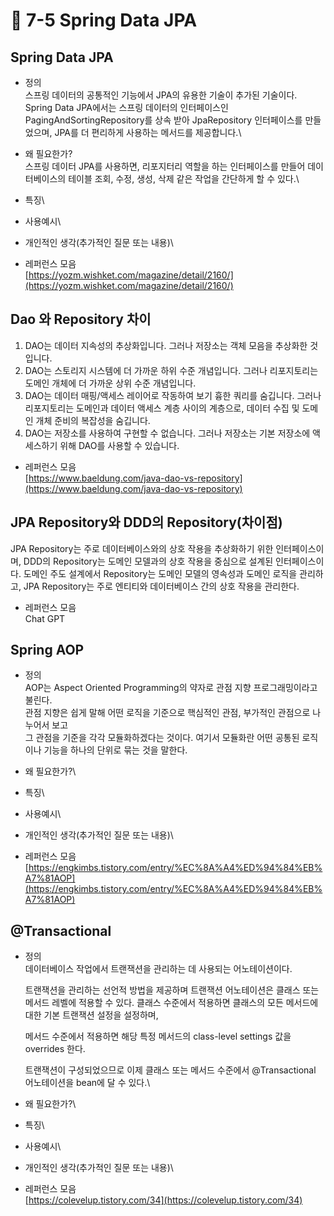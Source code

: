 # 🔸 7-5 Spring Data JPA

## Spring Data JPA

* 정의 \
  스프링 데이터의 공통적인 기능에서 JPA의 유용한 기술이 추가된 기술이다.  Spring Data JPA에서는 스프링 데이터의 인터페이스인 PagingAndSortingRepository를 상속 받아 JpaRepository 인터페이스를 만들었으며, JPA를 더 편리하게 사용하는 메서드를 제공합니다.\

* 왜 필요한가?\
  스프링 데이터 JPA를 사용하면, 리포지터리 역할을 하는 인터페이스를 만들어 데이터베이스의 테이블 조회, 수정, 생성, 삭제 같은 작업을 간단하게 할 수 있다.\

* 특징\

* 사용예시\

* 개인적인 생각(추가적인 질문 또는 내용)\

* 레퍼런스 모음\
  [https://yozm.wishket.com/magazine/detail/2160/](https://yozm.wishket.com/magazine/detail/2160/)

## Dao 와 Repository 차이

1. DAO는 데이터 지속성의 추상화입니다. 그러나 저장소는 객체 모음을 추상화한 것입니다.
2. DAO는 스토리지 시스템에 더 가까운 하위 수준 개념입니다. 그러나 리포지토리는 도메인 개체에 더 가까운 상위 수준 개념입니다.
3. DAO는 데이터 매핑/액세스 레이어로 작동하여 보기 흉한 쿼리를 숨깁니다. 그러나 리포지토리는 도메인과 데이터 액세스 계층 사이의 계층으로, 데이터 수집 및 도메인 개체 준비의 복잡성을 숨깁니다.
4. DAO는 저장소를 사용하여 구현할 수 없습니다. 그러나 저장소는 기본 저장소에 액세스하기 위해 DAO를 사용할 수 있습니다.

* 레퍼런스 모음\
  [https://www.baeldung.com/java-dao-vs-repository](https://www.baeldung.com/java-dao-vs-repository)

## JPA Repository와 DDD의 Repository(차이점)

JPA Repository는 주로 데이터베이스와의 상호 작용을 추상화하기 위한 인터페이스이며, DDD의 Repository는 도메인 모델과의 상호 작용을 중심으로 설계된 인터페이스이다. 도메인 주도 설계에서 Repository는 도메인 모델의 영속성과 도메인 로직을 관리하고, JPA Repository는 주로 엔티티와 데이터베이스 간의 상호 작용을 관리한다.

* 레퍼런스 모음\
  Chat GPT

## Spring AOP

*   정의 \
    AOP는 Aspect Oriented Programming의 약자로 관점 지향 프로그래밍이라고 불린다.\
    관점 지향은 쉽게 말해 어떤 로직을 기준으로 핵심적인 관점, 부가적인 관점으로 나누어서 보고\
    그 관점을 기준을 각각 모듈화하겠다는 것이다. 여기서 모듈화란 어떤 공통된 로직이나 기능을 하나의 단위로 묶는 것을 말한다.


* 왜 필요한가?\

* 특징\

* 사용예시\

* 개인적인 생각(추가적인 질문 또는 내용)\

* 레퍼런스 모음\
  [https://engkimbs.tistory.com/entry/%EC%8A%A4%ED%94%84%EB%A7%81AOP](https://engkimbs.tistory.com/entry/%EC%8A%A4%ED%94%84%EB%A7%81AOP)

## @Transactional

*   정의 \
    데이터베이스 작업에서 트랜잭션을 관리하는 데 사용되는 어노테이션이다.

    트랜잭션을 관리하는 선언적 방법을 제공하며 트랜잭션 어노테이션은 클래스 또는 메서드 레벨에 적용할 수 있다. 클래스 수준에서 적용하면 클래스의 모든 메서드에 대한 기본 트랜잭션 설정을 설정하며,

    메서드 수준에서 적용하면 해당 특정 메서드의  class-level settings 값을 overrides 한다.

    트랜잭션이 구성되었으므로 이제 클래스 또는 메서드 수준에서 @Transactional 어노테이션을 bean에 달 수 있다.\

* 왜 필요한가?\

* 특징\

* 사용예시\

* 개인적인 생각(추가적인 질문 또는 내용)\

* 레퍼런스 모음\
  [https://colevelup.tistory.com/34](https://colevelup.tistory.com/34)
